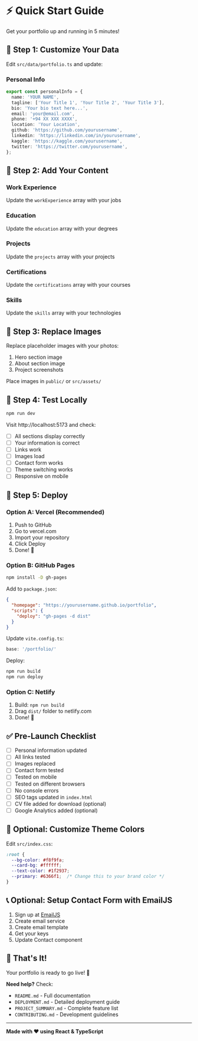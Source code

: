# ⚡ Quick Start Guide

Get your portfolio up and running in 5 minutes!

## 🚀 Step 1: Customize Your Data

Edit `src/data/portfolio.ts` and update:

### Personal Info
```typescript
export const personalInfo = {
  name: 'YOUR NAME',
  tagline: ['Your Title 1', 'Your Title 2', 'Your Title 3'],
  bio: 'Your bio text here...',
  email: 'your@email.com',
  phone: '+94 XX XXX XXXX',
  location: 'Your Location',
  github: 'https://github.com/yourusername',
  linkedin: 'https://linkedin.com/in/yourusername',
  kaggle: 'https://kaggle.com/yourusername',
  twitter: 'https://twitter.com/yourusername',
};
```

## 📝 Step 2: Add Your Content

### Work Experience
Update the `workExperience` array with your jobs

### Education
Update the `education` array with your degrees

### Projects
Update the `projects` array with your projects

### Certifications
Update the `certifications` array with your courses

### Skills
Update the `skills` array with your technologies

## 🎨 Step 3: Replace Images

Replace placeholder images with your photos:
1. Hero section image
2. About section image
3. Project screenshots

Place images in `public/` or `src/assets/`

## 🎯 Step 4: Test Locally

```bash
npm run dev
```

Visit http://localhost:5173 and check:
- [ ] All sections display correctly
- [ ] Your information is correct
- [ ] Links work
- [ ] Images load
- [ ] Contact form works
- [ ] Theme switching works
- [ ] Responsive on mobile

## 🚀 Step 5: Deploy

### Option A: Vercel (Recommended)
1. Push to GitHub
2. Go to vercel.com
3. Import your repository
4. Click Deploy
5. Done! 🎉

### Option B: GitHub Pages
```bash
npm install -D gh-pages
```

Add to `package.json`:
```json
{
  "homepage": "https://yourusername.github.io/portfolio",
  "scripts": {
    "deploy": "gh-pages -d dist"
  }
}
```

Update `vite.config.ts`:
```typescript
base: '/portfolio/'
```

Deploy:
```bash
npm run build
npm run deploy
```

### Option C: Netlify
1. Build: `npm run build`
2. Drag `dist/` folder to netlify.com
3. Done! 🎉

## ✅ Pre-Launch Checklist

- [ ] Personal information updated
- [ ] All links tested
- [ ] Images replaced
- [ ] Contact form tested
- [ ] Tested on mobile
- [ ] Tested on different browsers
- [ ] No console errors
- [ ] SEO tags updated in `index.html`
- [ ] CV file added for download (optional)
- [ ] Google Analytics added (optional)

## 🎨 Optional: Customize Theme Colors

Edit `src/index.css`:

```css
:root {
  --bg-color: #f8f9fa;
  --card-bg: #ffffff;
  --text-color: #1f2937;
  --primary: #6366f1;  /* Change this to your brand color */
}
```

## 📞 Optional: Setup Contact Form with EmailJS

1. Sign up at [EmailJS](https://www.emailjs.com/)
2. Create email service
3. Create email template
4. Get your keys
5. Update Contact component

## 🎯 That's It!

Your portfolio is ready to go live! 🚀

**Need help?** Check:
- `README.md` - Full documentation
- `DEPLOYMENT.md` - Detailed deployment guide
- `PROJECT_SUMMARY.md` - Complete feature list
- `CONTRIBUTING.md` - Development guidelines

---

**Made with ❤️ using React & TypeScript**
